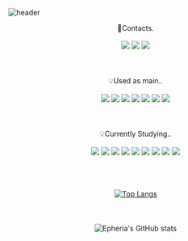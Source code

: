 ![header](https://capsule-render.vercel.app/api?type=waving&color=timeGradient&text=Welcome%20to%20Sehyup's%20GitHub%20👋%20&animation=twinkling&fontSize=35&fontAlignY=40&fontAlign=50&height=250)

<!--
**Epheria/Epheria** is a ✨ _special_ ✨ repository because its `README.md` (this file) appears on your GitHub profile.

Here are some ideas to get you started:

- 🔭 I’m currently working on ...
- 🌱 I’m currently learning ...
- 👯 I’m looking to collaborate on ...
- 🤔 I’m looking for help with ...
- 💬 Ask me about ...
- 📫 How to reach me: ...
- 😄 Pronouns: ...
- ⚡ Fun fact: ...
-->

<div align="center">
🔗Contacts.
<br>
<br>
<a href="https://Epheria.github.io" target="_blank"><img src="https://img.shields.io/badge/DevBlog-A9A9A9?style=flat-square&logo=blogger&logoColor=white"/></a>
<a href="https://www.youtube.com/channel/UCDgw56U0mrq6jIkMpDKqz3g" target="_blank"><img src="https://img.shields.io/badge/Video-DB7093?style=flat-square&logo=youtube&logoColor=white"/></a>
<a href="" target="_blank"><img src="https://img.shields.io/badge/tpguq1104@naver.com-3CB371?style=flat-square&logo=gmail&logoColor=white"/></a>
<br>
<br>
<br>
<br>
💡Used as main..
<br>
<br>
<a href="https://unity.com/kr" target="_blank"><img src="https://img.shields.io/badge/Unity-000000?style=flat-square&logo=unity&logoColor=#FFFFFF"/></a>
<a href="https://learn.microsoft.com/ko-kr/dotnet/csharp/tour-of-csharp/" target="_blank"><img src="https://img.shields.io/badge/Csharp-FFFAFA?style=flat-square&logo=csharp&logoColor=purple"/></a>
<a href="https://learn.microsoft.com/ko-kr/cpp/c-language/?view=msvc-170" target="_blank"><img src="https://img.shields.io/badge/C-4169E1?style=flat-square&logo=c&logoColor=white"/></a>
<a href="https://learn.microsoft.com/ko-kr/cpp/cpp/welcome-back-to-cpp-modern-cpp?view=msvc-170" target="_blank"><img src="https://img.shields.io/badge/C++-4169E1?style=flat-square&logo=cplusplus&logoColor=white"/></a>
<a href="https://www.ruby-lang.org/ko/" target="_blank"><img src="https://img.shields.io/badge/Ruby-FFFAFA?style=flat-square&logo=ruby&logoColor=red"/></a>
<a href="https://developer.apple.com/kr/xcode/" target="_blank"><img src="https://img.shields.io/badge/Xcode-E6E6FA?style=flat-square&logo=xcode&logoColor=blue"/></a>
<a href="https://fastlane.tools/" target="_blank"><img src="https://img.shields.io/badge/fastlane-FFFAFA?style=flat-square&logo=fastlane&logoColor=black"/></a>
<br>
<br>
<br>
<br>
💡Currently Studying..
<br>
<br>
<a href="https://www.python.org/" target="_blank"><img src="https://img.shields.io/badge/Python-FFFAFA?style=flat-square&logo=python&logoColor=#3776AB"/></a>
<a href="https://numpy.org/" target="_blank"><img src="https://img.shields.io/badge/Numpy-FFFAFA?style=flat-square&logo=numpy&logoColor=blue"/></a>
<a href="https://scipy.org/" target="_blank"><img src="https://img.shields.io/badge/Scipy-FFFAFA?style=flat-square&logo=scipy&logoColor=#8CAAE6"/></a>
<a href="https://pandas.pydata.org/" target="_blank"><img src="https://img.shields.io/badge/Pandas-FFFAFA?style=flat-square&logo=pandas&logoColor=darkblue"/></a>
<a href="https://jupyter.org/" target="_blank"><img src="https://img.shields.io/badge/Jupyter-FFFAFA?style=flat-square&logo=jupyter&logoColor=#F37626"/></a>
<a href="https://colab.research.google.com/?hl=ko" target="_blank"><img src="https://img.shields.io/badge/Colab-FFFAFA?style=flat-square&logo=googlecolab&logoColor=#F9AB00"/></a>
<a href="https://scikit-learn.org/stable/" target="_blank"><img src="https://img.shields.io/badge/ScikitLearn-FFFAFA?style=flat-square&logo=scikitlearn&logoColor=#F7931E"/></a>
<a href="https://scikit-learn.org/stable/" target="_blank"><img src="https://img.shields.io/badge/Pytorch-FFFAFA?style=flat-square&logo=pytorch&logoColor=#EE4C2C"/></a>
<a href="https://scikit-learn.org/stable/" target="_blank"><img src="https://img.shields.io/badge/ScikitLearn-FFFAFA?style=flat-square&logo=scikitlearn&logoColor=#F7931E"/></a>

<br>
<br>
<br>
<br>
  
[![Top Langs](https://github-readme-stats.vercel.app/api/top-langs/?username=Epheria&theme=tokyonight)](https://github.com/anuraghazra/github-readme-stats)
<br>
<br>
<br>
<br>
![Epheria's GitHub stats](https://github-readme-stats.vercel.app/api?username=Epheria&show_icons=true&theme=tokyonight)
</div>
